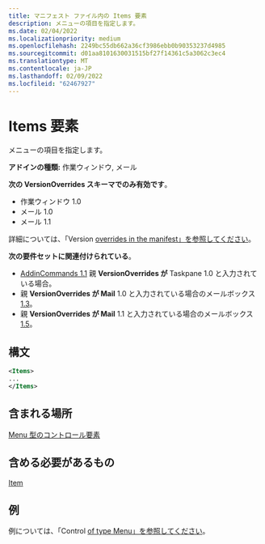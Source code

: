 ```yaml
---
title: マニフェスト ファイル内の Items 要素
description: メニューの項目を指定します。
ms.date: 02/04/2022
ms.localizationpriority: medium
ms.openlocfilehash: 2249bc55db662a36cf3986ebb0b90353237d4985
ms.sourcegitcommit: d01aa8101630031515bf27f14361c5a3062c3ec4
ms.translationtype: MT
ms.contentlocale: ja-JP
ms.lasthandoff: 02/09/2022
ms.locfileid: "62467927"
---
```

# <a name="items-element"></a>Items 要素

メニューの項目を指定します。

**アドインの種類:** 作業ウィンドウ, メール

**次の VersionOverrides スキーマでのみ有効です**。

- 作業ウィンドウ 1.0
- メール 1.0
- メール 1.1

詳細については、「Version [overrides in the manifest」を参照してください](../../develop/add-in-manifests.md#version-overrides-in-the-manifest)。

**次の要件セットに関連付けられている**。

- [AddinCommands 1.1](../requirement-sets/add-in-commands-requirement-sets.md) 親 **VersionOverrides が** Taskpane 1.0 と入力されている場合。
- 親 **VersionOverrides が Mail** 1.0 と入力されている場合のメールボックス [1.3](../../reference/objectmodel/requirement-set-1.3/outlook-requirement-set-1.3.md)。
- 親 **VersionOverrides が Mail** 1.1 と入力されている場合のメールボックス [1.5](../../reference/objectmodel/requirement-set-1.5/outlook-requirement-set-1.5.md)。

## <a name="syntax"></a>構文

```XML
<Items>
...  
</Items>  
```

## <a name="contained-in"></a>含まれる場所

[Menu 型のコントロール要素](control-menu.md)

## <a name="must-contain"></a>含める必要があるもの

[Item](item.md)

## <a name="examples"></a>例

例については、「Control [of type Menu」を参照してください](control-menu.md)。